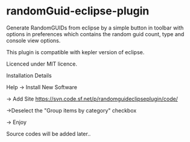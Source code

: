 # randomGuid-eclipse-plugin

Generate RandomGUIDs from eclipse by a simple button in toolbar with options in preferences which contains the random guid count, type and console view options.

This plugin is compatible with kepler version of eclipse.

Licenced under MIT licence.

Installation Details

Help -> Install New Software 

-> Add Site 
https://svn.code.sf.net/p/randomguideclipseplugin/code/ 

->Deselect the "Group items by category" checkbox

-> Enjoy

Source codes will be added later..

